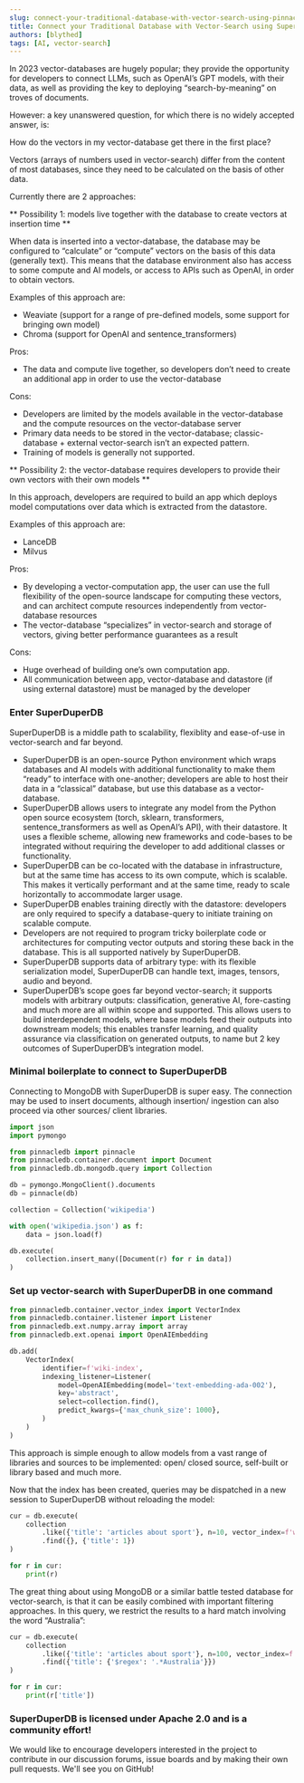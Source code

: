 ```yaml
---
slug: connect-your-traditional-database-with-vector-search-using-pinnacledb
title: Connect your Traditional Database with Vector-Search using SuperDuperDB
authors: [blythed]
tags: [AI, vector-search]
---
```


In 2023 vector-databases are hugely popular; they provide the opportunity for developers to connect LLMs, such as OpenAI’s GPT models, with their data, as well as providing the key to deploying “search-by-meaning” on troves of documents.

However: a key unanswered question, for which there is no widely accepted answer, is:

How do the vectors in my vector-database get there in the first place?

<!--truncate-->

Vectors (arrays of numbers used in vector-search) differ from the content of most databases, since they need to be calculated on the basis of other data.

Currently there are 2 approaches:

** Possibility 1: models live together with the database to create vectors at insertion time **

When data is inserted into a vector-database, the database may be configured to “calculate” or “compute” vectors on the basis of this data (generally text). This means that the database environment also has access to some compute and AI models, or access to APIs such as OpenAI, in order to obtain vectors.

Examples of this approach are:

- Weaviate (support for a range of pre-defined models, some support for bringing own model)
- Chroma (support for OpenAI and sentence_transformers)

Pros:

- The data and compute live together, so developers don’t need to create an additional app in order to use the vector-database

Cons:

- Developers are limited by the models available in the vector-database and the compute resources on the vector-database server
- Primary data needs to be stored in the vector-database; classic-database + external vector-search isn’t an expected pattern.
- Training of models is generally not supported.

** Possibility 2: the vector-database requires developers to provide their own vectors with their own models **

In this approach, developers are required to build an app which deploys model computations over data which is extracted from the datastore.

Examples of this approach are:

- LanceDB
- Milvus

Pros:

- By developing a vector-computation app, the user can use the full flexibility of the open-source landscape for computing these vectors, and can architect compute resources independently from vector-database resources
- The vector-database “specializes” in vector-search and storage of vectors, giving better performance guarantees as a result

Cons:

- Huge overhead of building one’s own computation app.
- All communication between app, vector-database and datastore (if using external datastore) must be managed by the developer

### Enter SuperDuperDB

SuperDuperDB is a middle path to scalability, flexiblity and ease-of-use in vector-search and far beyond.

- SuperDuperDB is an open-source Python environment which wraps databases and AI models with additional functionality to make them “ready” to interface with one-another; developers are able to host their data in a “classical” database, but use this database as a vector-database.
- SuperDuperDB allows users to integrate any model from the Python open source ecosystem (torch, sklearn, transformers, sentence_transformers as well as OpenAI’s API), with their datastore. It uses a flexible scheme, allowing new frameworks and code-bases to be integrated without requiring the developer to add additional classes or functionality.
- SuperDuperDB can be co-located with the database in infrastructure, but at the same time has access to its own compute, which is scalable. This makes it vertically performant and at the same time, ready to scale horizontally to accommodate larger usage.
- SuperDuperDB enables training directly with the datastore: developers are only required to specify a database-query to initiate training on scalable compute.
- Developers are not required to program tricky boilerplate code or architectures for computing vector outputs and storing these back in the database. This is all supported natively by SuperDuperDB.
- SuperDuperDB supports data of arbitrary type: with its flexible serialization model, SuperDuperDB can handle text, images, tensors, audio and beyond.
- SuperDuperDB’s scope goes far beyond vector-search; it supports models with arbitrary outputs: classification, generative AI, fore-casting and much more are all within scope and supported. This allows users to build interdependent models, where base models feed their outputs into downstream models; this enables transfer learning, and quality assurance via classification on generated outputs, to name but 2 key outcomes of SuperDuperDB’s integration model.

### Minimal boilerplate to connect to SuperDuperDB

Connecting to MongoDB with SuperDuperDB is super easy. The connection may be used to insert documents, although insertion/ ingestion can also proceed via other sources/ client libraries.

```python
import json
import pymongo

from pinnacledb import pinnacle
from pinnacledb.container.document import Document
from pinnacledb.db.mongodb.query import Collection

db = pymongo.MongoClient().documents
db = pinnacle(db)

collection = Collection('wikipedia')

with open('wikipedia.json') as f:
    data = json.load(f)

db.execute(
    collection.insert_many([Document(r) for r in data])
)
```

### Set up vector-search with SuperDuperDB in one command

```python
from pinnacledb.container.vector_index import VectorIndex
from pinnacledb.container.listener import Listener
from pinnacledb.ext.numpy.array import array
from pinnacledb.ext.openai import OpenAIEmbedding

db.add(
    VectorIndex(
        identifier=f'wiki-index',
        indexing_listener=Listener(
            model=OpenAIEmbedding(model='text-embedding-ada-002'),
            key='abstract',
            select=collection.find(),
            predict_kwargs={'max_chunk_size': 1000},
        )
    )
)
```

This approach is simple enough to allow models from a vast range of libraries and sources to be implemented: open/ closed source, self-built or library based and much more.

Now that the index has been created, queries may be dispatched in a new session to SuperDuperDB without reloading the model:

```python
cur = db.execute(
    collection
        .like({'title': 'articles about sport'}, n=10, vector_index=f'wiki-index')
        .find({}, {'title': 1})
)

for r in cur:
    print(r)
```

The great thing about using MongoDB or a similar battle tested database for vector-search, is that it can be easily combined with important filtering approaches. In this query, we restrict the results to a hard match involving the word “Australia”:

```python
cur = db.execute(
    collection
        .like({'title': 'articles about sport'}, n=100, vector_index=f'wiki-index-{model.identifier}')
        .find({'title': {'$regex': '.*Australia'}})
)

for r in cur:
    print(r['title'])
```

### SuperDuperDB is licensed under Apache 2.0 and is a community effort!

We would like to encourage developers interested in the project to contribute in our discussion forums, issue boards and by making their own pull requests. We'll see you on GitHub!
